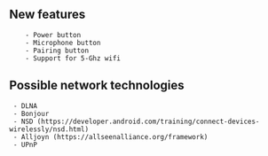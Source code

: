 


## New features 
```
    - Power button 
    - Microphone button
    - Pairing button
    - Support for 5-Ghz wifi 
```
## Possible network technologies 
```
 - DLNA
 - Bonjour
 - NSD (https://developer.android.com/training/connect-devices-wirelessly/nsd.html)
 - Alljoyn (https://allseenalliance.org/framework)
 - UPnP 
```

